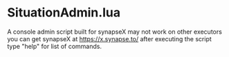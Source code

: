 # SituationAdmin.lua
A console admin script built for synapseX may not work on other executors you can get synapseX at https://x.synapse.to/ after executing the script type "help" for list of commands.

